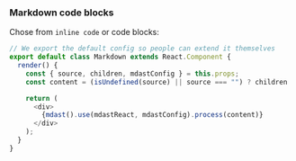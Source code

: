 ### Markdown code blocks

Chose from `inline code` or code blocks:

```javascript
// We export the default config so people can extend it themselves
export default class Markdown extends React.Component {
  render() {
    const { source, children, mdastConfig } = this.props;
    const content = (isUndefined(source) || source === "") ? children : source;

    return (
      <div>
        {mdast().use(mdastReact, mdastConfig).process(content)}
      </div>
    );
  }
}
```
